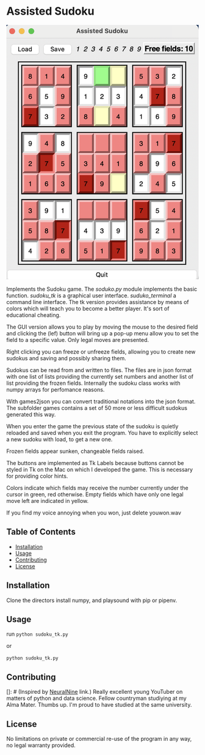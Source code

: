 # Assisted Sudoku

![Sudoku](gui.png)

Implements the Sudoku game. The *soduko.py* module implements the basic function. *sudoku_tk* is a graphical user interface. 
*suduko_terminal* a command line interface. The tk version provides assistance by means of colors which will teach you to
become a better player. It's sort of educational cheating.

The GUI version allows you to play by moving the mouse to the desired field and clicking the (lef) button will bring
up a pop-up menu allow you to set the field to a specific value. Only legal moves are presented.

Right clicking you can freeze or unfreeze fields, allowing you to create new sudokus  and saving and possibly sharing them.

Sudokus can be read from and written to files. The files are in json format with one list of lists 
providing the currently set numbers and another list of list providing the frozen fields. Internally
the sudoku class works with numpy arrays for perfomance reasons.

With games2json you can convert traditional notations
into the json format. The subfolder games contains a set of 50 more or less difficult sudokus generated this way.

When you enter the game the previous state of the sudoku is quietly reloaded and saved when you exit the program. 
You have to explicitly select a new sudoku with load, to get a new one.

Frozen fields appear sunken, changeable fields raised.

The buttons are implemented as Tk Labels because buttons cannot be styled in Tk on the Mac on which I developed the game. 
This is necessary for providing color hints.

Colors indicate which fields may receive the number currently under the cursor in green, red otherwise.
Empty fields which have only one legal move left are indicated in yellow.

If you find my voice annoying when you won, just delete youwon.wav

## Table of Contents

- [Installation](#installation)
- [Usage](#usage)
- [Contributing](#contributing)
- [License](#license)

## Installation

Clone the directors install numpy, and playsound with pip or pipenv.


## Usage

run
```python sudoku_tk.py```

or

```python sudoku_tk.py```

## Contributing

[]: # (Inspired by [NeuralNine](https://www.youtube.com/watch?v=b_T-brYofN4) link.)
Really excellent young YouTuber on matters of python and data science. Fellow countryman
studiying at my Alma Mater. Thumbs up. I'm proud to have studied at the same university.

## License

No limitations on private or commercial re-use of the program in any way, no legal warranty provided.
